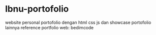 # Ibnu-portofolio
website personal portofolio dengan html css js dan showcase portofolio lainnya
reference portfolio web: bedimcode
